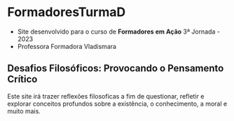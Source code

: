 # FormadoresTurmaD
* Site desenvolvido para o curso de **Formadores em Ação** 3ª Jornada - 2023
* Professora Formadora Vladismara
## Desafios Filosóficos: Provocando o Pensamento Crítico
Este site irá trazer reflexões filosoficas a fim de questionar, refletir e explorar conceitos profundos sobre a existência, o conhecimento, a moral e muito mais.  
